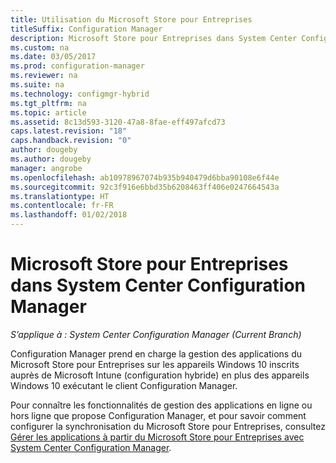 ```yaml
---
title: Utilisation du Microsoft Store pour Entreprises
titleSuffix: Configuration Manager
description: Microsoft Store pour Entreprises dans System Center Configuration Manager
ms.custom: na
ms.date: 03/05/2017
ms.prod: configuration-manager
ms.reviewer: na
ms.suite: na
ms.technology: configmgr-hybrid
ms.tgt_pltfrm: na
ms.topic: article
ms.assetid: 8c13d593-3120-47a8-8fae-eff497afcd73
caps.latest.revision: "18"
caps.handback.revision: "0"
author: dougeby
ms.author: dougeby
manager: angrobe
ms.openlocfilehash: ab10978967074b935b940479d6bba90108e6f44e
ms.sourcegitcommit: 92c3f916e6bbd35b6208463ff406e0247664543a
ms.translationtype: HT
ms.contentlocale: fr-FR
ms.lasthandoff: 01/02/2018
---
```

# <a name="microsoft-store-for-business-in-system-center-configuration-manager"></a>Microsoft Store pour Entreprises dans System Center Configuration Manager

*S’applique à : System Center Configuration Manager (Current Branch)*

Configuration Manager prend en charge la gestion des applications du Microsoft Store pour Entreprises sur les appareils Windows 10 inscrits auprès de Microsoft Intune (configuration hybride) en plus des appareils Windows 10 exécutant le client Configuration Manager.

Pour connaître les fonctionnalités de gestion des applications en ligne ou hors ligne que propose Configuration Manager, et pour savoir comment configurer la synchronisation du Microsoft Store pour Entreprises, consultez [Gérer les applications à partir du Microsoft Store pour Entreprises avec System Center Configuration Manager](../../apps/deploy-use/manage-apps-from-the-windows-store-for-business.md).
